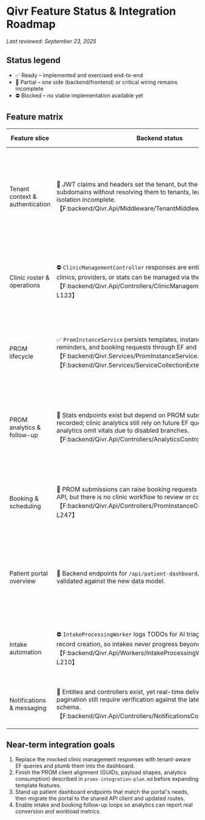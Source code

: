 # Qivr Feature Status & Integration Roadmap
*Last reviewed: September 23, 2025*

## Status legend
- ✅ Ready – implemented and exercised end-to-end
- 🚧 Partial – one side (backend/frontend) or critical wiring remains incomplete
- ⛔ Blocked – no viable implementation available yet

## Feature matrix
| Feature slice | Backend status | Frontend status | Key blockers |
| --- | --- | --- | --- |
| Tenant context & authentication | 🚧 JWT claims and headers set the tenant, but the middleware still logs subdomains without resolving them to tenants, leaving multi-tenant isolation incomplete.【F:backend/Qivr.Api/Middleware/TenantMiddleware.cs†L46-L66】 | 🚧 Multiple API clients coexist; pages like the patient PROM view still import the legacy `services/apiClient` wrapper that lacks a base URL and tenant header logic.【F:apps/patient-portal/src/pages/PROMEnhanced.tsx†L86-L118】【F:apps/patient-portal/src/services/apiClient.ts†L14-L45】 | Implement subdomain lookup in the middleware and consolidate the portals onto the shared `lib/api-client` helper. |
| Clinic roster & operations | ⛔ `ClinicManagementController` responses are entirely mocked, so no clinics, providers, or stats can be managed via the API yet.【F:backend/Qivr.Api/Controllers/ClinicManagementController.cs†L33-L123】 | 🚧 UI screens exist but depend on the missing real data, preventing meaningful CRUD or analytics flows. | Replace controller TODOs with EF-backed queries and wire the dashboard to the new endpoints. |
| PROM lifecycle | ✅ `PromInstanceService` persists templates, instances, answers, reminders, and booking requests through EF and is registered in DI.【F:backend/Qivr.Services/PromInstanceService.cs†L32-L204】【F:backend/Qivr.Services/ServiceCollectionExtensions.cs†L28-L45】 | 🚧 The clinic PROM builder still generates fallback IDs like `q_<timestamp>` when `crypto.randomUUID` is unavailable, which violates the backend's GUID expectations documented in the PROM integration plan.【F:apps/clinic-dashboard/src/features/proms/components/PromBuilder.tsx†L260-L290】【F:docs/proms-integration-plan.md†L1-L32】 | Enforce GUID generation on the client and align payloads with the EF-backed DTOs. |
| PROM analytics & follow-up | 🚧 Stats endpoints exist but depend on PROM submissions being recorded; clinic analytics still rely on future EF queries, and patient analytics omit vitals due to disabled branches.【F:backend/Qivr.Api/Controllers/AnalyticsController.cs†L42-L109】 | 🚧 The clinic analytics client continues to call legacy routes and fabricates PROM completion breakdowns when data is missing.【F:apps/clinic-dashboard/src/services/analyticsApi.ts†L79-L142】 | Deliver real analytics queries and update the client to consume them without mock fallbacks. |
| Booking & scheduling | 🚧 PROM submissions can raise booking requests through the backend API, but there is no clinic workflow to review or convert them.【F:backend/Qivr.Api/Controllers/PromInstanceController.cs†L200-L247】 | ⛔ No UI exposes booking requests produced by PROMs; dashboards therefore lack the promised conversion insights. | Surface booking queues in the clinic dashboard and connect them to appointment creation. |
| Patient portal overview | 🚧 Backend endpoints for `/api/patient-dashboard/...` remain to be validated against the new data model. | ⛔ The dashboard page still targets legacy paths (`/dashboard/stats`, `/appointments/upcoming`, `/proms/pending`) that are not served by the current API, so cards remain empty.【F:apps/patient-portal/src/pages/Dashboard.tsx†L70-L88】 | Implement aligned patient-facing endpoints and update the page to call them via the shared API client. |
| Intake automation | ⛔ `IntakeProcessingWorker` logs TODOs for AI triage, notifications, and record creation, so intakes never progress beyond placeholders.【F:backend/Qivr.Api/Workers/IntakeProcessingWorker.cs†L172-L210】 | 🚧 Intake queues surface in the UI but cannot reflect automated outcomes. | Complete the worker pipeline and expose status updates through the dashboard. |
| Notifications & messaging | 🚧 Entities and controllers exist, yet real-time delivery and cursor pagination still require verification against the latest Notification schema.【F:backend/Qivr.Api/Controllers/NotificationsController.cs†L1-L120】 | 🚧 No consolidated notification centre is wired up in either SPA. | Validate notification delivery and surface the inbox/badge UI. |

## Near-term integration goals
1. Replace the mocked clinic management responses with tenant-aware EF queries and plumb them into the dashboard.
2. Finish the PROM client alignment (GUIDs, payload shapes, analytics consumption) described in `proms-integration-plan.md` before expanding template features.
3. Stand up patient dashboard endpoints that match the portal's needs, then migrate the portal to the shared API client and updated routes.
4. Enable intake and booking follow-up loops so analytics can report real conversion and workload metrics.
